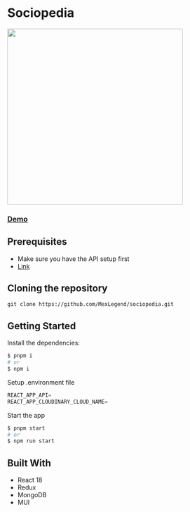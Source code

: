# Sociopedia

<img src="https://res.cloudinary.com/devmexsoft/image/upload/v1694391270/Projects%20Thumbnails/SocialPedia_Thumbnail_eyreaa.png" height="400px"/>

### [Demo](https://sociopedia-network.vercel.app)

## Prerequisites
- Make sure you have the API setup first
- [Link](https://github.com/MexLegend/sociopedia-api)

## Cloning the repository

```shell
git clone https://github.com/MexLegend/sociopedia.git
```

## Getting Started

Install the dependencies:

```sh
$ pnpm i
# or
$ npm i
```

Setup .environment file

```js
REACT_APP_API=
REACT_APP_CLOUDINARY_CLOUD_NAME=
```

Start the app

```sh
$ pnpm start
# or
$ npm run start
```

## Built With

- React 18
- Redux
- MongoDB
- MUI
